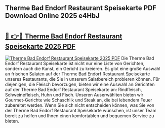 ## Therme Bad Endorf Restaurant Speisekarte PDF Download Online 2025 e4HbJ

# <h2><a href="http://gcacwx.nevu.top/?p=Therme+Bad+Endorf+Restaurant+Speisekarte">🔗 👉🔴 Therme Bad Endorf Restaurant Speisekarte 2025 PDF</a></h2>

[![Therme Bad Endorf Restaurant Speisekarte 2025 PDF](https://i.imgur.com/dBaPXMq.png)](http://gcacwx.nevu.top/?p=Therme+Bad+Endorf+Restaurant+Speisekarte)
Die Therme Bad Endorf Restaurant Speisekarte ist nicht nur eine Liste von Gerichten, sondern auch die Kunst, ein Gericht zu kreieren. Es gibt eine große Auswahl an frischen Salaten auf der Therme Bad Endorf Restaurant Speisekarte unseres Restaurants, die Sie in unserem Salatbereich probieren können. Für diejenigen, die Fleisch bevorzugen, bieten wir eine Auswahl an Gerichten auf der Therme Bad Endorf Restaurant Speisekarte an: Rindfleisch, Schweinefleisch, Huhn und Fisch. Unseren Auserwählten bieten wir Gourmet-Gerichte wie Schaschlik und Steak an, die bei lebendem Feuer zubereitet werden. Wenn Sie sich nicht entscheiden können, was Sie von der Therme Bad Endorf Restaurant Speisekarte wünschen, ist unser Team bereit zu helfen und Ihnen einen komfortablen und bequemen Service zu bieten.
